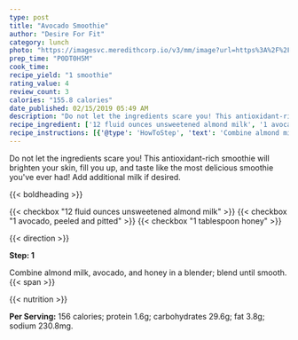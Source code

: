 ```yaml
---
type: post
title: "Avocado Smoothie"
author: "Desire For Fit"
category: lunch
photo: "https://imagesvc.meredithcorp.io/v3/mm/image?url=https%3A%2F%2Fimages.media-allrecipes.com%2Fuserphotos%2F4234962.jpg"
prep_time: "P0DT0H5M"
cook_time: 
recipe_yield: "1 smoothie"
rating_value: 4
review_count: 3
calories: "155.8 calories"
date_published: 02/15/2019 05:49 AM
description: "Do not let the ingredients scare you! This antioxidant-rich smoothie will brighten your skin, fill you up, and taste like the most delicious smoothie you've ever had! Add additional milk if desired."
recipe_ingredient: ['12 fluid ounces unsweetened almond milk', '1 avocado, peeled and pitted', '1 tablespoon honey']
recipe_instructions: [{'@type': 'HowToStep', 'text': 'Combine almond milk, avocado, and honey in a blender; blend until smooth.\n'}]
---
```


Do not let the ingredients scare you! This antioxidant-rich smoothie will brighten your skin, fill you up, and taste like the most delicious smoothie you've ever had! Add additional milk if desired. 

{{< boldheading >}}

{{< checkbox "12 fluid ounces unsweetened almond milk" >}}
{{< checkbox "1  avocado, peeled and pitted" >}}
{{< checkbox "1 tablespoon honey" >}}


{{< direction >}}

**Step: 1**

Combine almond milk, avocado, and honey in a blender; blend until smooth.{{< span >}}

{{< nutrition >}}

**Per Serving:** 156 calories; protein 1.6g; carbohydrates 29.6g; fat 3.8g; sodium 230.8mg.
